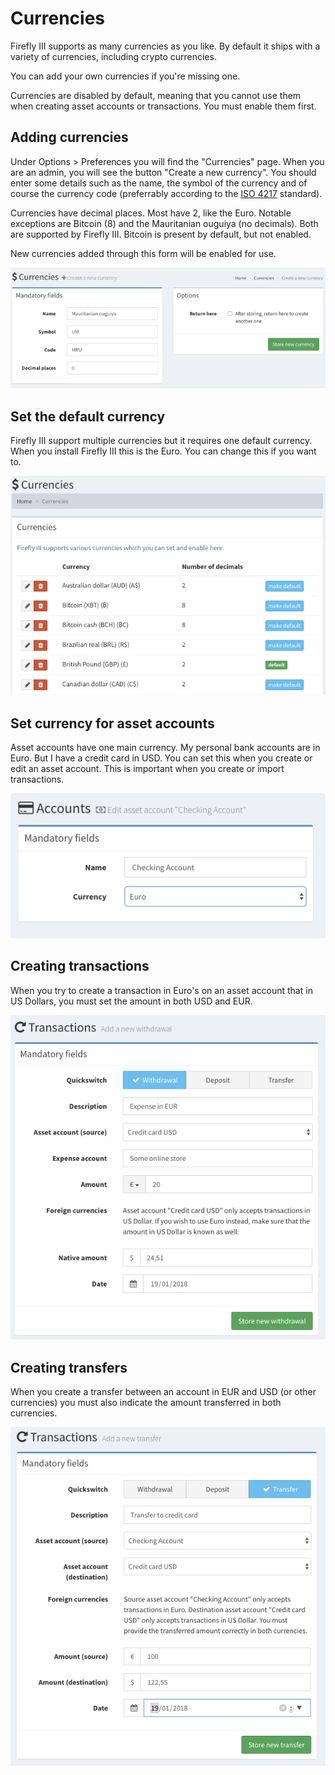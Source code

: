 # Currencies

Firefly III supports as many currencies as you like. By default it ships with a variety of currencies, including crypto currencies.

You can add your own currencies if you're missing one.

Currencies are disabled by default, meaning that you cannot use them when creating asset accounts or transactions. You must enable them first.

## Adding currencies

Under Options &gt; Preferences you will find the "Currencies" page. When you are an admin, you will see the button "Create a new currency". You should enter some details such as the name, the symbol of the currency and of course the currency code \(preferrably according to the [ISO 4217](https://www.currency-iso.org/dam/downloads/lists/list_one.xml) standard\).

Currencies have decimal places. Most have 2, like the Euro. Notable exceptions are Bitcoin \(8\) and the Mauritanian ouguiya \(no decimals\). Both are supported by Firefly III. Bitcoin is present by default, but not enabled.

New currencies added through this form will be enabled for use.

![This screen allows you to create a new currency. Pretty straight-forward.](../.gitbook/assets/currency-create%20%281%29.png)

## Set the default currency

Firefly III support multiple currencies but it requires one default currency. When you install Firefly III this is the Euro. You can change this if you want to.

![In this instance of Firefly III, the default currency is the British Pound.](../.gitbook/assets/currency-default%20%281%29.png)

## Set currency for asset accounts

Asset accounts have one main currency. My personal bank accounts are in Euro. But I have a credit card in USD. You can set this when you create or edit an asset account. This is important when you create or import transactions.

![Each account has its own default currency.](../.gitbook/assets/currency-asset%20%281%29.png)

## Creating transactions

When you try to create a transaction in Euro's on an asset account that in US Dollars, you must set the amount in both USD and EUR.

![When you withdraw an amount in a &quot;foreign&quot; currency, Firefly III needs to know the amount in the native currency.](../.gitbook/assets/currency-withdrawal%20%281%29.png)

## Creating transfers

When you create a transfer between an account in EUR and USD \(or other currencies\) you must also indicate the amount transferred in both currencies.

![Likewise when you transfer money between two asset accounts, both currencies must have a monetary value.](../.gitbook/assets/currency-transfer%20%281%29.png)

